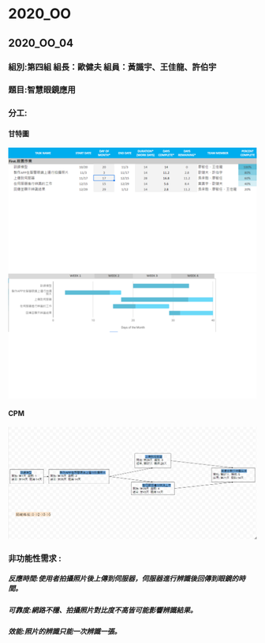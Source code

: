 # 2020_OO

## 2020_OO_04

### 組別:第四組 組長：歐健夫 組員：黃識宇、王佳龍、許伯宇
### 題目:智慧眼鏡應用
### 分工:



#### 甘特圖

![甘特圖](甘特圖.png)
![](甘特圖1.png)

#### CPM
![CPM](CPM.png)

### 非功能性需求 : 
##### 反應時間:使用者拍攝照片後上傳到伺服器，伺服器進行辨識後回傳到眼鏡的時間。
##### 可靠度:網路不穩、拍攝照片對比度不高皆可能影響辨識結果。
##### 效能:照片的辨識只能一次辨識一張。
